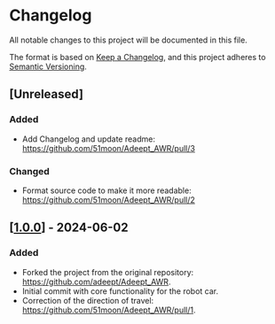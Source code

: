 # Changelog

All notable changes to this project will be documented in this file.

The format is based on [Keep a Changelog](https://keepachangelog.com/en/1.0.0/), 
and this project adheres to [Semantic Versioning](https://semver.org/spec/v2.0.0.html).

## [Unreleased]
### Added
- Add Changelog and update readme: https://github.com/51moon/Adeept_AWR/pull/3
### Changed
- Format source code to make it more readable: https://github.com/51moon/Adeept_AWR/pull/2

## [[1.0.0](https://github.com/51moon/Adeept_AWR/releases/tag/v1.0.0)] - 2024-06-02
### Added
- Forked the project from the original repository: https://github.com/adeept/Adeept_AWR.
- Initial commit with core functionality for the robot car.
- Correction of the direction of travel: https://github.com/51moon/Adeept_AWR/pull/1.
